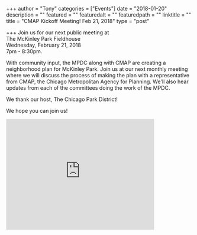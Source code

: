 +++
author = "Tony"
categories = ["Events"]
date = "2018-01-20"
description = ""
featured = ""
featuredalt = ""
featuredpath = ""
linktitle = ""
title = "CMAP Kickoff Meeting! Feb 21, 2018"
type = "post"

+++
Join us for our next public meeting at </br>The McKinley Park Fieldhouse </br>Wednesday, February 21, 2018 
</br>7pm - 8:30pm. 

With community input, the MPDC along with CMAP are creating a neighborhood plan for McKinley Park. Join us at our next monthly meeting where we 
will discuss the process of making the plan with a representative from CMAP, the Chicago Metropolitan Agency for Planning. We'll also hear updates from each of the committees doing the work of the MPDC.

We thank our host, The Chicago Park District!

We hope you can join us! 

<iframe src="https://www.google.com/maps/embed?pb=!1m14!1m8!1m3!1d11892.847014990308!2d-87.6824446!3d41.8237382!3m2!1i1024!2i768!4f13.1!3m3!1m2!1s0x0%3A0xbe30199e6e1392b3!2sMcKinley+Park!5e0!3m2!1sen!2sus!4v1516476691085" width="400" height="300" frameborder="0" style="border:0" allowfullscreen></iframe>